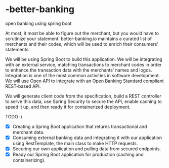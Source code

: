 # -better-banking
open banking using spring boot 

At most, it most be able to figure out the merchant, but you would have to scrutinize your statement. better-banking.io maintains a curated list of merchants and their codes, which will be used to enrich their consumers’ statements.

We will be using Spring Boot to build this application. We will be integrating with an external service, matching transactions to merchant codes in order to enhance the transaction data with the merchants’ names and logos. Integration is one of the most common activities in software development. We will use Open API to integrate with an Open Banking Standard compliant REST-based API.

We will generate client code from the specification, build a REST controller to serve this data, use Spring Security to secure the API, enable caching to speed it up, and then ready it for containerized deployment. 

TODO :) 
* [x] Creating a Spring Boot application that returns transactional and merchant data.
* [x] Consuming external banking data and integrating it with our application using RestTemplate, the main class to make HTTP requests.
* [x] Securing our own application and pulling data from secured endpoints.
* [x] Ready our Spring Boot application for production (caching and containerizing).
